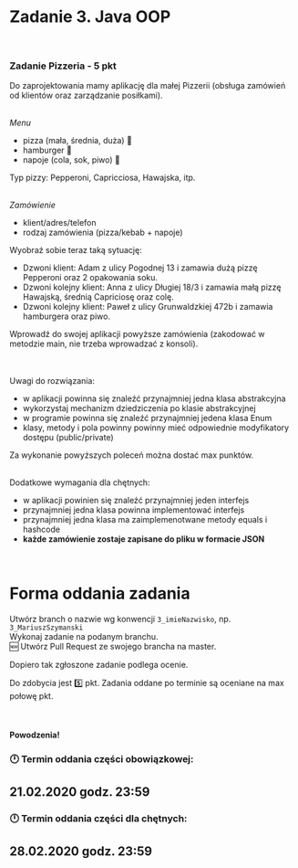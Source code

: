 # Zadanie 3. Java OOP
​
### Zadanie Pizzeria - 5 pkt

Do zaprojektowania mamy aplikację dla małej Pizzerii (obsługa zamówień od klientów oraz zarządzanie posiłkami).


<br>_Menu_<br/>
- pizza (mała, średnia, duża) :pizza:
- hamburger :hamburger:
- napoje (cola, sok, piwo) :beer:

Typ pizzy: Pepperoni, Capricciosa, Hawajska, itp.

<br>_Zamówienie_<br/>
- klient/adres/telefon
- rodzaj zamówienia (pizza/kebab + napoje)


Wyobraź sobie teraz taką sytuację:
- Dzwoni klient: Adam z ulicy Pogodnej 13 i zamawia dużą pizzę Pepperoni oraz 2 opakowania soku.
- Dzwoni kolejny klient: Anna z ulicy Długiej 18/3 i zamawia małą pizzę Hawajską, średnią Capriciosę oraz colę.
- Dzwoni kolejny klient: Paweł z ulicy Grunwaldzkiej 472b i zamawia hamburgera oraz piwo.


Wprowadź do swojej aplikacji powyższe zamówienia (zakodować w metodzie main, nie trzeba wprowadzać z konsoli).
<br/><br/>

<br>Uwagi do rozwiązania:<br/>
   - w aplikacji powinna się znaleźć przynajmniej jedna klasa abstrakcyjna
   - wykorzystaj mechanizm dziedziczenia po klasie abstrakcyjnej
   - w programie powinna się znaleźć przynajmniej jedena klasa Enum
   - klasy, metody i pola powinny powinny mieć odpowiednie modyfikatory dostępu (public/private)


Za wykonanie powyższych poleceń można dostać max punktów. 
​

<br/>Dodatkowe wymagania dla chętnych:
- w aplikacji powinien się znaleźć przynajmniej jeden interfejs
- przynajmniej jedna klasa powinna implementować interfejs
- przynajmniej jedna klasa ma zaimplemenotwane metody equals i hashcode
- **każde zamówienie zostaje zapisane do pliku w formacie JSON**

​
​
# Forma oddania zadania
Utwórz branch o nazwie wg konwencji `3_imieNazwisko`, np. `3_MariuszSzymanski`<br/>
Wykonaj zadanie na podanym branchu. <br/>
:new: Utwórz Pull Request ze swojego brancha na master.


Dopiero tak zgłoszone zadanie podlega ocenie.


Do zdobycia jest :five: pkt.
Zadania oddane po terminie są oceniane na max połowę pkt.

​
#### Powodzenia!

### :clock12: Termin oddania części obowiązkowej:  
## 21.02.2020 godz. 23:59


### :clock12: Termin oddania części dla chętnych: 
## 28.02.2020 godz. 23:59
